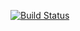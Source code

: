 [![Build Status](https://travis-ci.org/Wynndow/hotel_check_in.svg?branch=master)](https://travis-ci.org/Wynndow/hotel_check_in)
